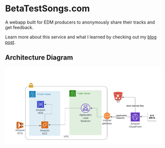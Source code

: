 # BetaTestSongs.com

A webapp built for EDM producers to anonymously share their tracks and get feedback. 

Learn more about this service and what I learned by checking out my [blog post](https://www.ericventor.com/posts/beta-test-songs).

## Architecture Diagram

![](/assets/betatestsongs_diagram.png)
